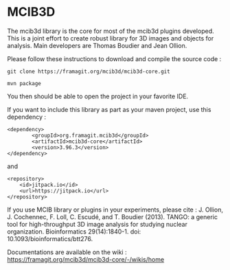 # MCIB3D
The mcib3d library is the core for most of the mcib3d plugins developed. This is a joint effort to
create robust library for 3D images and objects for analysis. Main developers are Thomas Boudier and
Jean Ollion. 

Please follow these instructions to download and compile the source code : 

`git clone https://framagit.org/mcib3d/mcib3d-core.git`

`mvn package`

You then should be able to open the project in your favorite IDE. 

If you want to include this library as part as your maven project, use this dependency : 

```
<dependency>
		<groupId>org.framagit.mcib3d</groupId>
		<artifactId>mcib3d-core</artifactId>
		<version>3.96.3</version>		
</dependency>
```

and 

```
<repository>	
	<id>jitpack.io</id>
	<url>https://jitpack.io</url>
</repository>
```


  
  If you use MCIB library or plugins in your experiments, please cite : 
  J. Ollion, J. Cochennec, F. Loll, C. Escudé, and T. Boudier (2013). 
  TANGO: a generic tool for high-throughput 3D image analysis for studying nuclear organization.
  Bioinformatics 29(14):1840-1. doi: 10.1093/bioinformatics/btt276.
  
  Documentations are available on the wiki  : 
  https://framagit.org/mcib3d/mcib3d-core/-/wikis/home


